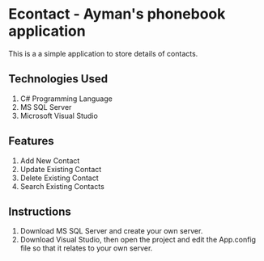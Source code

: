 # Econtact - Ayman's phonebook application
This is a a simple application to store details of contacts. 

## Technologies Used
1. C# Programming Language
2. MS SQL Server
3. Microsoft Visual Studio

## Features
1. Add New Contact
2. Update Existing Contact
3. Delete Existing Contact
4. Search Existing Contacts

## Instructions
1. Download MS SQL Server and create your own server.
2. Download Visual Studio, then open the project and edit the App.config file so that it relates to your own server.
